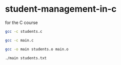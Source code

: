 # student-management-in-c
for the C course

```bash
gcc -c students.c
```
```bash
gcc -c main.c
```
```bash
gcc -o main students.o main.o
```
```bash
./main students.txt
```
